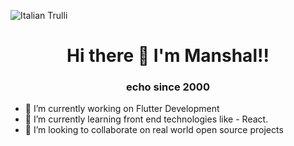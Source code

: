 


<!--
**man-shal/man-shal** is a ✨ _special_ ✨ repository because its `README.md` (this file) appears on your GitHub profile.

Here are some ideas to get you started:

- 🤔 I’m looking for help with ...
- 💬 Ask me about ...
- 📫 How to reach me: ...
- 😄 Pronouns: ...
- ⚡ Fun fact: ...
-->

<img src = "pic_trulli.jpg" alt="Italian Trulli"></img>
<h1 align = "center">Hi there 👋 I'm Manshal!!</h1>
 
<h3 align="center">echo since 2000</h3>

- 🔭 I’m currently working on Flutter Development
- 🌱 I’m currently learning front end technologies like - React.
- 👯 I’m looking to collaborate on real world open source projects

